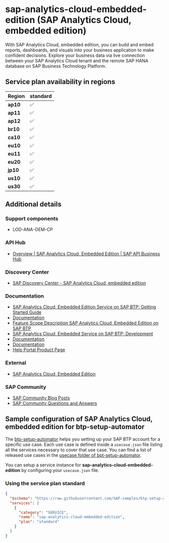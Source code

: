 # sap-analytics-cloud-embedded-edition (SAP Analytics Cloud, embedded edition)

With SAP Analytics Cloud, embedded edition, you can build and embed reports, dashboards, and visuals into your business application to make confident decisions. Explore your business data via live connection between your SAP Analytics Cloud tenant and the remote SAP HANA database on SAP Business Technology Platform.

## Service plan availability in regions

| Region | standard |
|--------|----------|
|  **ap10** | ✅ |
|  **ap11** | ✅ |
|  **ap12** | ✅ |
|  **br10** | ✅ |
|  **ca10** | ✅ |
|  **eu10** | ✅ |
|  **eu11** | ✅ |
|  **eu20** | ✅ |
|  **jp10** | ✅ |
|  **us10** | ✅ |
|  **us30** | ✅ |

## Additional details

### Support components

- LOD-ANA-OEM-CP

### API Hub

- [Overview | SAP Analytics Cloud, Embedded Edition | SAP API Business Hub](https://api.sap.com/package/SAPAnalyticsCloudEmbeddedEdition/overview)

### Discovery Center

- [SAP Discovery Center - SAP Analytics Cloud, embedded edition](https://discovery-center.cloud.sap/serviceCatalog/sap-analytics-cloud-embedded-edition)

### Documentation

- [SAP Analytics Cloud, Embedded Edition Service on SAP BTP: Getting Started Guide](https://help.sap.com/viewer/7466893ec68641198fc189757dc5f7a6/1.0/en-US/842009c3f599432a8f6c6e248267380d.html)
- [Documentation](https://help.sap.com/viewer/7466893ec68641198fc189757dc5f7a6/1.0/en-US/ce081403aaf14feca286d7d0b4af2b86.html)
- [Feature Scope Description SAP Analytics Cloud, Embedded Edition on SAP BTP](https://help.sap.com/viewer/777b4c63a7da46d3ad92b123a83c0673/1.0/en-US/3c0960ff0516426c8ffca7d18c7b060d.html)
- [SAP Analytics Cloud, Embedded Service on SAP BTP: Development](https://help.sap.com/viewer/8c9fe042688a4354876cc536267d442f/1.0/en-US/738ee174a5244573a3f52848cba0e926.html)
- [Documentation](https://help.sap.com/viewer/8c9fe042688a4354876cc536267d442f/1.1/en-US)
- [Documentation](https://help.sap.com/viewer/product/SAC_EMBEDDED_EDITION/1.0/en-US)
- [Help Portal Product Page](https://help.sap.com/viewer/product/SAC_EMBEDDED_EDITION/1.1/en-US)

### External

- [SAP Analytics Cloud, Embedded Edition](https://www.youtube.com/embed/QXK4qRh7qTc)

### SAP Community

- [SAP Community Blog Posts](https://community.sap.com/search/?ct=blog&q=SAP%20Analytics%20Cloud%2C%20embedded%20edition)
- [SAP Community Questions and Answers](https://community.sap.com/search/?ct=qa&q=SAP%20Analytics%20Cloud%2C%20embedded%20edition)

## Sample configuration of **SAP Analytics Cloud, embedded edition** for btp-setup-automator

The [btp-setup-automator](https://github.com/SAP-samples/btp-setup-automator) helps you setting up your SAP BTP account for a specific use case. Each use case is defined inside a `usecase.json` file listing all the services necessary to cover that use case. You can find a list of released use cases in the [usecase folder of bpt-setup-automator](https://github.com/SAP-samples/btp-setup-automator/tree/main/usecases).

You can setup a service instance for **sap-analytics-cloud-embedded-edition** by configuring your `usecase.json` file.

### Using the service plan **standard**

```json
{
  "$schema": "https://raw.githubusercontent.com/SAP-samples/btp-setup-automator/main/libs/btpsa-usecase.json",
  "services": [
    {
      "category": "SERVICE",
      "name": "sap-analytics-cloud-embedded-edition",
      "plan": "standard"
    }
  ]
}
```
